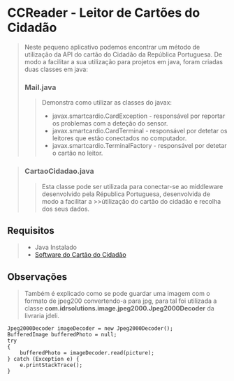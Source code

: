 # CCReader - Leitor de Cartões do Cidadão
>Neste pequeno aplicativo podemos encontrar um método de utilização da API do cartão do Cidadão da República Portuguesa.
>De modo a facilitar a sua utilização para projetos em java, foram criadas duas classes em java:
>### Mail.java
>>Demonstra como utilizar as classes do javax:
>>* javax.smartcardio.CardException - responsável por reportar os problemas com a deteção do sensor.
>>* javax.smartcardio.CardTerminal - responsável por detetar os leitores que estão conectados no computador.
>>* javax.smartcardio.TerminalFactory - responsável por detetar o cartão no leitor.

>### CartaoCidadao.java
>>Esta classe pode ser utilizada para conectar-se ao middleware desenvolvido pela Républica Portuguesa, desenvolvida de modo a facilitar a >>útilização do cartão do cidadão e recolha dos seus dados.

## Requisitos
>* Java Instalado
>* [Software do Cartão do Cidadão](https://www.cartaodecidadao.pt/index.php_option=com_content&task=view&id=102&Itemid=44&lang=pt.html)

## Observações
>Também é explicado como se pode guardar uma imagem com o formato de jpeg200 convertendo-a para jpg, para tal foi utilizada a classe **com.idrsolutions.image.jpeg2000.Jpeg2000Decoder** da livraria jdeli.
```
Jpeg2000Decoder imageDecoder = new Jpeg2000Decoder();
BufferedImage bufferedPhoto = null;
try 
{
	bufferedPhoto = imageDecoder.read(picture);
} catch (Exception e) {
	e.printStackTrace();
}
```
